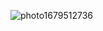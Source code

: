 ![photo1679512736](https://user-images.githubusercontent.com/116687882/227014060-29bbc1d6-3dd5-4489-a52a-20827ad9fac3.jpeg)


